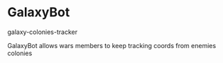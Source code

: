 # GalaxyBot
galaxy-colonies-tracker

GalaxyBot allows wars members to keep tracking coords from enemies colonies
